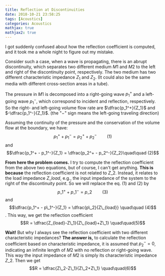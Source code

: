 ```yaml
---
title: Reflection at Discontinuities
date: 2018-10-21 23:58:25
tags: [Acoustics]
categories: Acoustics
mathjax: true
mathjax2: true
---
```

I got suddenly confused about how the reflection coefficient is computed, and it took me a whole night to figure out my mistake.

<!--more-->

Consider such a case, when a wave is propagating, there is an abrupt discontinuity, which separates two different medium $M1$ and $M2$ to the left and right of the discontinuity point, respectively. The two medium has two different characteristic impedance $Z_1$ and $Z_2$. (It could also be the same media with different cross-section areas in a tube).

The pressure in $M1$ is decomposed into a right-going wave $p_1^+$ and a left-going wave $p_1^-$, which correspond to incident and reflection, respectively. So the right- and left-going volume flow rate are $\dfrac{p_1^+}{Z_1}$ and $-\dfrac{p_1^-}{Z_1}$. (the "$-$" sign means the left-going traveling direction) 

Assuming the continuity of the pressure and the conservation of the volume flow at the boundary, we have:
$$p_1^+ + p_1^- = p_2^+ + p_2^-  \quad\quad (1)$$
and 
$$\dfrac{p_1^+ - p_1^-}{Z_1} = \dfrac{p_2^+ - p_2^-}{Z_2}\quad\quad (2)$$

**From here the problem comes.** I try to compute the reflection coefficient from the above two equations, but of course, I can't get anything. **This is because** the reflection coefficient is not related to $Z\_2$. Instead, it relates to the load impedance $Z\_{load}$, e.g., the input impedance of the system to the right of the discontinuity point. So we will replace the eq. (1) and (2) by 
$$p\_1^+ + p\_1^- = p\_2   \quad\quad (3)$$
and
$$\dfrac{p_1^+ - p\_1^-}{Z_1} = \dfrac{p\_2}{Z\_{load}} \quad\quad (4)$$.
This way, we get the reflection coefficient
$$R = \dfrac{Z_{load}-Z\_1}{Z\_{load}+Z\_1} \quad\quad(5)$$

**Wait!** But why I always see the reflection coefficient with two different characteristic impedances? 
**The answer is,** to calculate the reflection coefficient based on characteristic impedance, it is assumed that $p_2^-=0$, indicating an infinite length of $M2$ with no reflection or right-going wave. This way the input impedance of $M2$ is simply its characteristic impedance $Z\_2$. Then we get
$$R = \dfrac{Z\_2-Z\_1}{Z\_2+Z\_1} \quad\quad(6)$$
